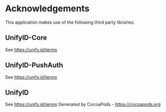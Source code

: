 # Acknowledgements
This application makes use of the following third party libraries:

## UnifyID-Core

See https://unify.id/terms

## UnifyID-PushAuth

See https://unify.id/terms

## UnifyID

See https://unify.id/terms
Generated by CocoaPods - https://cocoapods.org
